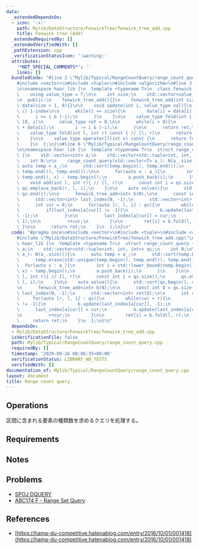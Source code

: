 ```yaml
---
data:
  _extendedDependsOn:
  - icon: ':x:'
    path: Mylib/DataStructure/FenwickTree/fenwick_tree_add.cpp
    title: Fenwick tree (Add)
  _extendedRequiredBy: []
  _extendedVerifiedWith: []
  _pathExtension: cpp
  _verificationStatusIcon: ':warning:'
  attributes:
    '*NOT_SPECIAL_COMMENTS*': ''
    links: []
  bundledCode: "#line 2 \"Mylib/Typical/RangeCountQuery/range_count_query.cpp\"\n\
    #include <vector>\n#include <tuple>\n#include <algorithm>\n#line 3 \"Mylib/DataStructure/FenwickTree/fenwick_tree_add.cpp\"\
    \n\nnamespace haar_lib {\n  template <typename T>\n  class fenwick_tree_add {\n\
    \    using value_type = T;\n\n    int size;\n    std::vector<value_type> data;\n\
    \n  public:\n    fenwick_tree_add(){}\n    fenwick_tree_add(int size): size(size),\
    \ data(size + 1, 0){}\n\n    void update(int i, value_type val){\n      i += 1;\
    \ // 1-index\n\n      while(i <= size){\n        data[i] = data[i] + val;\n  \
    \      i += i & (-i);\n      }\n    }\n\n    value_type fold(int i) const { //\
    \ [0, i)\n      value_type ret = 0;\n\n      while(i > 0){\n        ret = ret\
    \ + data[i];\n        i -= i & (-i);\n      }\n\n      return ret;\n    }\n\n\
    \    value_type fold(int l, int r) const { // [l, r)\n      return fold(r) - fold(l);\n\
    \    }\n\n    value_type operator[](int x) const {\n      return fold(x, x + 1);\n\
    \    }\n  };\n}\n#line 6 \"Mylib/Typical/RangeCountQuery/range_count_query.cpp\"\
    \n\nnamespace haar_lib {\n  template <typename T>\n  struct range_count_query\
    \ {\n    std::vector<int> a;\n    std::vector<std::tuple<int, int, int>> qs;\n\
    \    int N;\n\n    range_count_query(std::vector<T> a_): N(a_.size()){\n     \
    \ auto temp = a_;\n      std::sort(temp.begin(), temp.end());\n      temp.erase(std::unique(temp.begin(),\
    \ temp.end()), temp.end());\n\n      for(auto x : a_){\n        int i = std::lower_bound(temp.begin(),\
    \ temp.end(), x) - temp.begin();\n        a.push_back(i);\n      }\n    }\n\n\
    \    void add(int l, int r){ // [l, r)\n      const int i = qs.size();\n     \
    \ qs.emplace_back(r, l, i);\n    }\n\n    auto solve(){\n      std::sort(qs.begin(),\
    \ qs.end());\n\n      fenwick_tree_add<int> b(N);\n\n      const int Q = qs.size();\n\
    \      std::vector<int> last_index(N, -1);\n      std::vector<int> ret(Q);\n\n\
    \      int cur = 0;\n      for(auto [r, l, i] : qs){\n        while(cur < r){\n\
    \          if(last_index[a[cur]] != -1){\n            b.update(last_index[a[cur]],\
    \ -1);\n          }\n\n          last_index[a[cur]] = cur;\n          b.update(last_index[a[cur]],\
    \ 1);\n\n          ++cur;\n        }\n\n        ret[i] = b.fold(l, r);\n     \
    \ }\n\n      return ret;\n    }\n  };\n}\n"
  code: "#pragma once\n#include <vector>\n#include <tuple>\n#include <algorithm>\n\
    #include \"Mylib/DataStructure/FenwickTree/fenwick_tree_add.cpp\"\n\nnamespace\
    \ haar_lib {\n  template <typename T>\n  struct range_count_query {\n    std::vector<int>\
    \ a;\n    std::vector<std::tuple<int, int, int>> qs;\n    int N;\n\n    range_count_query(std::vector<T>\
    \ a_): N(a_.size()){\n      auto temp = a_;\n      std::sort(temp.begin(), temp.end());\n\
    \      temp.erase(std::unique(temp.begin(), temp.end()), temp.end());\n\n    \
    \  for(auto x : a_){\n        int i = std::lower_bound(temp.begin(), temp.end(),\
    \ x) - temp.begin();\n        a.push_back(i);\n      }\n    }\n\n    void add(int\
    \ l, int r){ // [l, r)\n      const int i = qs.size();\n      qs.emplace_back(r,\
    \ l, i);\n    }\n\n    auto solve(){\n      std::sort(qs.begin(), qs.end());\n\
    \n      fenwick_tree_add<int> b(N);\n\n      const int Q = qs.size();\n      std::vector<int>\
    \ last_index(N, -1);\n      std::vector<int> ret(Q);\n\n      int cur = 0;\n \
    \     for(auto [r, l, i] : qs){\n        while(cur < r){\n          if(last_index[a[cur]]\
    \ != -1){\n            b.update(last_index[a[cur]], -1);\n          }\n\n    \
    \      last_index[a[cur]] = cur;\n          b.update(last_index[a[cur]], 1);\n\
    \n          ++cur;\n        }\n\n        ret[i] = b.fold(l, r);\n      }\n\n \
    \     return ret;\n    }\n  };\n}\n"
  dependsOn:
  - Mylib/DataStructure/FenwickTree/fenwick_tree_add.cpp
  isVerificationFile: false
  path: Mylib/Typical/RangeCountQuery/range_count_query.cpp
  requiredBy: []
  timestamp: '2020-09-26 08:06:35+09:00'
  verificationStatus: LIBRARY_NO_TESTS
  verifiedWith: []
documentation_of: Mylib/Typical/RangeCountQuery/range_count_query.cpp
layout: document
title: Range count query
---
```


## Operations

区間に含まれる要素の種類数を求めるクエリを処理する。

## Requirements

## Notes

## Problems

- [SPOJ DQUERY](https://www.spoj.com/problems/DQUERY/)
- [ABC174 F - Range Set Query](https://atcoder.jp/contests/abc174/tasks/abc174_f)

## References

- [https://hama-du-competitive.hatenablog.com/entry/2016/10/01/001418](https://hama-du-competitive.hatenablog.com/entry/2016/10/01/001418)
